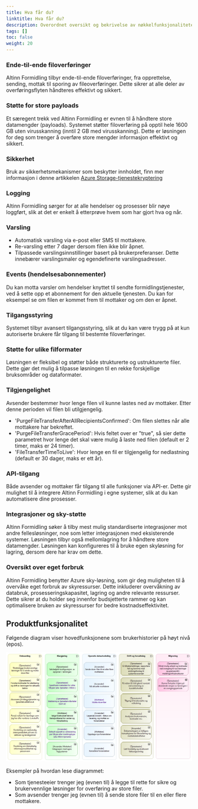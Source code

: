 ```yaml
---
title: Hva får du?
linktitle: Hva får du?
description: Overordnet oversikt og bekrivelse av nøkkelfunksjonalitetene og egenskapene til Altinn Formidling
tags: []
toc: false
weight: 20
---
```


### Ende-til-ende filoverføringer
Altinn Formidling tilbyr ende-til-ende filoverføringer, fra opprettelse, sending, mottak til sporing av fileoverføringer. Dette sikrer at alle deler av overføringsflyten håndteres effektivt og sikkert. 
 
### Støtte for store payloads
Et særegent trekk ved Altinn Formidling er evnen til å håndtere store datamengder (payloads). Systemet støtter filoverføring på opptil hele 1600 GB uten virusskanning (inntil 2 GB med virusskanning). Dette er løsningen for deg som trenger å overføre store mengder informasjon effektivt og sikkert. 

### Sikkerhet
Bruk av sikkerhetsmekanismer som beskytter innholdet, finn mer informasjon i denne artikkelen [Azure Storage-tjenestekryptering](https://learn.microsoft.com/en-us/azure/storage/common/storage-service-encryption)

### Logging 
Altinn Formidling sørger for at alle hendelser og prosesser blir nøye loggført, slik at det er enkelt å etterprøve hvem som har gjort hva og når.

### Varsling
- Automatisk varsling via e-post eller SMS til mottakere.
- Re-varsling etter 7 dager dersom filen ikke blir åpnet. 
- Tilpassede varslingsinnstillinger basert på brukerpreferanser. Dette innebærer varslingsmaler og egendefinerte varslingsadresser.

### Events (hendelsesabonnementer)
Du kan motta varsler om hendelser knyttet til sendte formidlingstjenester, ved å sette opp et abonnement for den aktuelle tjenesten. Du kan for eksempel se om filen er kommet frem til mottaker og om den er åpnet. 

### Tilgangsstyring
Systemet tilbyr avansert tilgangsstyring, slik at du kan være trygg på at kun autoriserte brukere får tilgang til bestemte filoverføringer.

### Støtte for ulike filformater 
Løsningen er fleksibel og støtter både strukturerte og ustrukturerte filer. Dette gjør det mulig å tilpasse løsningen til en rekke forskjellige bruksområder og dataformater. 

### Tilgjengelighet 
Avsender bestemmer hvor lenge filen vil kunne lastes ned av mottaker. Etter denne perioden vil filen bli utilgjengelig. 
- 'PurgeFileTransferAfterAllRecipientsConfirmed': Om filen slettes når alle mottakere har bekreftet.
- 'PurgeFileTransferGracePeriod': Hvis feltet over er "true", så sier dette parametret hvor lenge det skal være mulig å laste ned filen (default er 2 timer, maks er 24 timer).
- 'FileTransferTimeToLive': Hvor lenge en fil er tilgjengelig for nedlastning (default er 30 dager, maks er ett år).

### API-tilgang
Både avsender og mottaker får tilgang til alle funksjoner via API-er. Dette gir mulighet til å integrere Altinn Formidling i egne systemer, slik at du kan automatisere dine prosesser.

### Integrasjoner og sky-støtte 
Altinn Formidling søker å tilby mest mulig standardiserte integrasjoner mot andre fellesløsninger, noe som letter integrasjonen med eksisterende systemer. Løsningen tilbyr også mellomlagring for å håndtere store datamengder. Løsningen kan konfigureres til å bruke egen skyløsning for lagring, dersom dere har krav om dette. 

### Oversikt over eget forbruk
Altinn Formidling benytter Azure sky-løsning, som gir deg muligheten til å overvåke eget forbruk av skyressurser. Dette inkluderer overvåkning av databruk, prosesseringskapasitet, lagring og andre relevante ressurser. Dette sikrer at du holder seg innenfor budsjetterte rammer og kan optimalisere bruken av skyressurser for bedre kostnadseffektivitet.  
 

## Produktfunksjonalitet

Følgende diagram viser hovedfunksjonene som brukerhistorier på høyt nivå (epos).

![Høy-nivå brukerbehov for styrt filoverføring](high-level-user-needs-for-managed-file-transfer.nb.png "Høy-nivå brukerbehov for styrt filoverføring")

Eksempler på hvordan lese diagrammet:

* Som tjenesteeier trenger jeg (evnen til) å legge til rette for sikre og 
  brukervennlige løsninger for overføring av store filer.
* Som avsender trenger jeg (evnen til) å sende store filer til en eller flere mottakere.